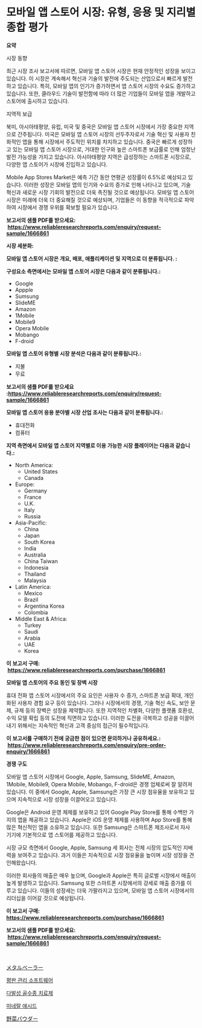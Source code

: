 <p><h1>모바일 앱 스토어 시장: 유형, 응용 및 지리별 종합 평가</h1></p><p><strong>요약</strong></p>
<p><p>시장 동향</p><p>최근 시장 조사 보고서에 따르면, 모바일 앱 스토어 시장은 현재 안정적인 성장을 보이고 있습니다. 이 시장은 계속해서 혁신과 기술의 발전에 주도되는 산업으로서 빠르게 발전하고 있습니다. 특히, 모바일 앱의 인기가 증가하면서 앱 스토어 시장의 수요도 증가하고 있습니다. 또한, 클라우드 기술이 발전함에 따라 더 많은 기업들이 모바일 앱을 개발하고 스토어에 출시하고 있습니다.</p><p>지역적 보급</p><p>북미, 아시아태평양, 유럽, 미국 및 중국은 모바일 앱 스토어 시장에서 가장 중요한 지역으로 간주됩니다. 미국은 모바일 앱 스토어 시장의 선두주자로서 기술 혁신 및 사용자 친화적인 앱을 통해 시장에서 주도적인 위치를 차지하고 있습니다. 중국은 빠르게 성장하고 있는 모바일 앱 스토어 시장으로, 거대한 인구와 높은 스마트폰 보급률로 인해 엄청난 발전 가능성을 가지고 있습니다. 아시아태평양 지역은 급성장하는 스마트폰 시장으로, 다양한 앱 스토어가 시장에 진입하고 있습니다.</p><p>Mobile App Stores Market은 예측 기간 동안 연평균 성장률이 6.5%로 예상되고 있습니다. 이러한 성장은 모바일 앱의 인기와 수요의 증가로 인해 나타나고 있으며, 기술 혁신과 새로운 시장 기회의 발전으로 더욱 촉진될 것으로 예상됩니다. 모바일 앱 스토어 시장은 미래에 더욱 더 중요해질 것으로 예상되며, 기업들은 이 동향을 적극적으로 파악하여 시장에서 경쟁 우위를 확보할 필요가 있습니다.</p></p>
<p><strong>보고서의 샘플 PDF를 받으세요: &nbsp;<a href="https://www.reliableresearchreports.com/enquiry/request-sample/1666861">https://www.reliableresearchreports.com/enquiry/request-sample/1666861</a></strong></p>
<p><strong>시장 세분화:</strong></p>
<p><strong> 모바일 앱 스토어 시장은 개요, 배포, 애플리케이션 및 지역으로 더 분류됩니다. :</strong></p>
<p><strong>구성요소 측면에서는 모바일 앱 스토어 시장은 다음과 같이 분류됩니다.:</strong></p>
<p><ul><li>Google</li><li>Appple</li><li>Sumsung</li><li>SlideME</li><li>Amazon</li><li>1Mobile</li><li>Mobile9</li><li>Opera Mobile</li><li>Mobango</li><li>F-droid</li></ul></p>
<p><strong> 모바일 앱 스토어 유형별 시장 분석은 다음과 같이 분류됩니다.:</strong></p>
<p><ul><li>지불</li><li>무료</li></ul></p>
<p><strong>보고서의 샘플 PDF를 받으세요 :<a href="https://www.reliableresearchreports.com/enquiry/request-sample/1666861">https://www.reliableresearchreports.com/enquiry/request-sample/1666861</a></strong></p>
<p><strong> 모바일 앱 스토어 응용 분야별 시장 산업 조사는 다음과 같이 분류됩니다.:</strong></p>
<p><ul><li>휴대전화</li><li>컴퓨터</li></ul></p>
<p><strong>지역 측면에서 모바일 앱 스토어 지역별로 이용 가능한 시장 플레이어는 다음과 같습니다.:</strong></p>
<p><ul>
    <li>
        North America:
        <ul>
            <li>United States</li>
            <li>Canada</li>
        </ul>
    </li>
    <li>
        Europe:
        <ul>
            <li>Germany</li>
            <li>France</li>
            <li>U.K.</li>
            <li>Italy</li>
            <li>Russia</li>
        </ul>
    </li>
    <li>
        Asia-Pacific:
        <ul>
            <li>China</li>
            <li>Japan</li>
            <li>South Korea</li>
            <li>India</li>
            <li>Australia</li>
            <li>China Taiwan</li>
            <li>Indonesia</li>
            <li>Thailand</li>
            <li>Malaysia</li>
        </ul>
    </li>
    <li>
        Latin America:
        <ul>
            <li>Mexico</li>
            <li>Brazil</li>
            <li>Argentina Korea</li>
            <li>Colombia</li>
        </ul>
    </li>
    <li>
        Middle East & Africa:
        <ul>
            <li>Turkey</li>
            <li>Saudi</li>
            <li>Arabia</li>
            <li>UAE</li>
            <li>Korea</li>
        </ul>
    </li>
    </ul></p>
<p><strong>이 보고서 구매: &nbsp;<a href="https://www.reliableresearchreports.com/purchase/1666861">https://www.reliableresearchreports.com/purchase/1666861</a></strong></p>
<p><strong>모바일 앱 스토어의 주요 동인 및 장벽 시장</strong></p>
<p><p>휴대 전화 앱 스토어 시장에서의 주요 요인은 사용자 수 증가, 스마트폰 보급 확대, 개인화된 사용자 경험 요구 등이 있습니다. 그러나 시장에서의 경쟁, 기술 혁신 속도, 보안 문제, 규제 등의 장벽은 성장을 제약합니다. 또한 지역적인 차별화, 다양한 플랫폼 호환성, 수익 모델 확립 등의 도전에 직면하고 있습니다. 이러한 도전을 극복하고 성공을 이끌어내기 위해서는 지속적인 혁신과 고객 중심의 접근이 필수적입니다.</p></p>
<p><strong>이 보고서를 구매하기 전에 궁금한 점이 있으면 문의하거나 공유하세요.: &nbsp;<a href="https://www.reliableresearchreports.com/enquiry/pre-order-enquiry/1666861">https://www.reliableresearchreports.com/enquiry/pre-order-enquiry/1666861</a></strong></p>
<p><strong>경쟁 구도</strong></p>
<p><p>모바일 앱 스토어 시장에서 Google, Apple, Samsung, SlideME, Amazon, 1Mobile, Mobile9, Opera Mobile, Mobango, F-droid은 경쟁 업체로써 잘 알려져 있습니다. 이 중에서 Google, Apple, Samsung은 가장 큰 시장 점유율을 보유하고 있으며 지속적으로 시장 성장을 이끌어오고 있습니다.</p><p>Google은 Android 운영 체제를 보유하고 있어 Google Play Store를 통해 수백만 가지의 앱을 제공하고 있습니다. Apple은 iOS 운영 체제를 사용하며 App Store를 통해 많은 혁신적인 앱을 소유하고 있습니다. 또한 Samsung은 스마트폰 제조사로서 자사 기기에 기본적으로 앱 스토어를 제공하고 있습니다.</p><p>시장 규모 측면에서 Google, Apple, Samsung 세 회사는 전체 시장의 압도적인 지배력을 보여주고 있습니다. 과거 이들은 지속적으로 시장 점유율을 높이며 시장 성장을 견인해왔습니다.</p><p>이러한 회사들의 매출은 매우 높으며, Google과 Apple은 특히 글로벌 시장에서 매출이 높게 발생하고 있습니다. Samsung 또한 스마트폰 시장에서의 강세로 매출 증가를 이루고 있습니다. 이들의 성장세는 더욱 가팔라지고 있으며, 모바일 앱 스토어 시장에서의 리더십을 이어갈 것으로 예상됩니다.</p></p>
<p><strong>이 보고서 구매: &nbsp; <a href="https://www.reliableresearchreports.com/purchase/1666861">https://www.reliableresearchreports.com/purchase/1666861</a></strong></p>
<p><strong>보고서의 샘플 PDF를 받으세요: &nbsp;<a href="https://www.reliableresearchreports.com/enquiry/request-sample/1666861">https://www.reliableresearchreports.com/enquiry/request-sample/1666861</a></strong><strong></strong></p>
<p>&nbsp;</p>
<p><p><a href="https://github.com/pepo3k/Market-Research-Report-List-1/blob/main/976381415489.md">メタルベーラー</a></p><p><a href="https://medium.com/@christorpherpfannerstill5436/%ED%8F%89%ED%8C%90-%EA%B4%80%EB%A6%AC-%EC%86%8C%ED%94%84%ED%8A%B8%EC%9B%A8%EC%96%B4-%EC%8B%9C%EC%9E%A5-%EC%A1%B0%EC%82%AC-%EB%B3%B4%EA%B3%A0%EC%84%9C-%ED%95%B4%EB%8B%B9-%EC%97%B0%EB%8F%84-2024%EB%85%84%EB%B6%80%ED%84%B0-2031%EB%85%84%EA%B9%8C%EC%A7%80%EC%9D%98-%EC%97%AD%EC%82%AC-%EB%B0%8F-%EC%98%88%EC%B8%A1-f57447df875b">평판 관리 소프트웨어</a></p><p><a href="https://github.com/FelipeGrrady654556/Market-Research-Report-List-1/blob/main/438021814270.md">다발성 골수종 치료제</a></p><p><a href="https://github.com/vss5505pa7z1p/Market-Research-Report-List-1/blob/main/313262414269.md">미네랄 애시드</a></p><p><a href="https://medium.com/@mariek11927/%E9%87%8E%E8%8F%9C%E3%83%91%E3%82%A6%E3%83%80%E3%83%BC%E5%B8%82%E5%A0%B4%E3%81%AE%E5%B1%95%E6%9C%9B-%E6%A5%AD%E7%95%8C%E6%A6%82%E8%A6%81%E3%81%A8%E4%BA%88%E6%B8%AC-2024%E5%B9%B4%E3%81%8B%E3%82%892031%E5%B9%B4-615e95602c07">野菜パウダー</a></p></p>